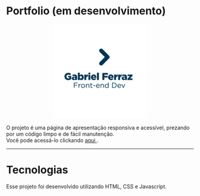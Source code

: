 # Portfolio (em desenvolvimento)
<p align="center">
  <img alt="" src="./assets/logo.png" width="50%">
</p>
 O projeto é uma página de apresentação responsiva e acessível, prezando por um código limpo e de fácil manutenção. <br>
 Você pode acessá-lo clickando <a href='https://https://gabrielferrazdev.vercel.app/#'> aqui </a>.

 ---

# Tecnologias 
Esse projeto foi desenvolvido utilizando HTML, CSS e Javascript. 
